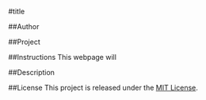 #title

##Author

##Project


##Instructions
This webpage will

##Description


##License
This project is released under the [MIT License](http://www.opensource.org/licenses/MIT).
